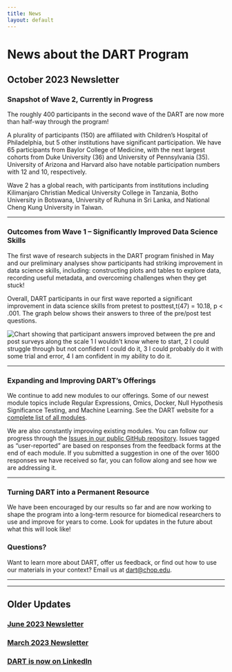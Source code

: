 ```yaml
---
title: News
layout: default
---
```


# News about the DART Program

## **October 2023 Newsletter**

### **Snapshot of Wave 2, Currently in Progress**

The roughly 400 participants in the second wave of the DART are now more than half-way through the program!  

A plurality of participants (150) are affiliated with Children’s Hospital of Philadelphia, but 5 other institutions have significant participation. We have 65 participants from Baylor College of Medicine, with the next largest cohorts from Duke University (36) and University of Pennsylvania (35). University of Arizona and Harvard also have notable participation numbers with 12 and 10, respectively.
  
Wave 2 has a global reach, with participants from institutions including Kilimanjaro Christian Medical University College in Tanzania, Botho University in Botswana, University of Ruhuna in Sri Lanka, and National Cheng Kung University in Taiwan. 

---

### **Outcomes from Wave 1 – Significantly Improved Data Science Skills**

The first wave of research subjects in the DART program finished in May and our preliminary analyses show participants had striking improvement in data science skills, including: constructing plots and tables to explore data, recording useful metadata, and overcoming challenges when they get stuck!  

Overall, DART participants in our first wave reported a significant improvement in data science skills from pretest to posttest,t(47) = 10.18, p < .001.
The graph below shows their answers to three of the pre/post test questions. 

![Chart showing that participant answers improved between the pre and post surveys along the scale 1 I wouldn't know where to start, 2 I could struggle through but not confident I could do it, 3 I could probably do it with some trial and error, 4 I am confident in my ability to do it.](./media/wave1_pre_post_graph.png)

---

### **Expanding and Improving DART’s Offerings**

We continue to add new modules to our offerings. Some of our newest module topics include Regular Expressions, Omics, Docker, Null Hypothesis Significance Testing, and Machine Learning. See the DART website for a [complete list of all modules](https://arcus.github.io/education_modules/list_of_modules). 

We are also constantly improving existing modules. You can follow our progress through the [Issues in our public GitHub repository](https://github.com/arcus/education_modules/issues). Issues tagged as “user-reported” are based on responses from the feedback forms at the end of each module. If you submitted a suggestion in one of the over 1600 responses we have received so far, you can follow along and see how we are addressing it. 

---
### **Turning DART into a Permanent Resource**

We have been encouraged by our results so far and are now working to shape the program into a long-term resource for biomedical researchers to use and improve for years to come. Look for updates in the future about what this will look like! 

### **Questions?**

Want to learn more about DART, offer us feedback, or find out how to use our materials in your context?  Email us at dart@chop.edu.

---
---

## Older Updates

### [June 2023 Newsletter](./2023_06.md)

### [March 2023 Newsletter](./2023_03.md)

### [DART is now on LinkedIn](./linkedin_announcement.md)
